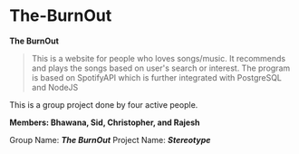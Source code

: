 # The-BurnOut
**The BurnOut**
> This is a website for people who loves songs/music.
> It recommends and plays the songs based on user's search or interest.
> The program is based on SpotifyAPI which is further integrated with PostgreSQL and NodeJS

This is a group project done by four active people.


**Members: Bhawana, Sid, Christopher, and Rajesh**

Group Name: **_The BurnOut_**
Project Name: **_Stereotype_**



